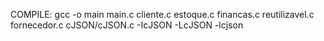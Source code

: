 COMPILE:
gcc -o main main.c cliente.c estoque.c financas.c reutilizavel.c fornecedor.c cJSON/cJSON.c -IcJSON -LcJSON -lcjson
